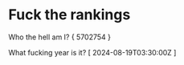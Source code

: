 # Fuck the rankings

Who the hell am I?
{ 5702754 }

What fucking year is it?
[ 2024-08-19T03:30:00Z ]
